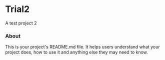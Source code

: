 Trial2
======

A test project 2

### About

This is your project's README.md file. It helps users understand what your
project does, how to use it and anything else they may need to know.